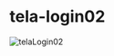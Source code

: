﻿# tela-login02
![telaLogin02](https://user-images.githubusercontent.com/49214236/154131815-b27f4cc8-c3f8-4db4-b805-d8827ca9a106.png)
